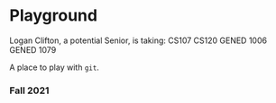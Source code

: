 # Playground

Logan Clifton, a potential Senior, is taking:
CS107
CS120
GENED 1006
GENED 1079

A place to play with `git`.

### Fall 2021
